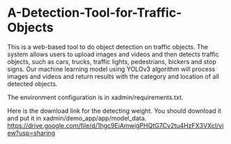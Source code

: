 # A-Detection-Tool-for-Traffic-Objects

This is a web-based tool to do object detection on traffic objects. The system allows users to upload images and videos and then detects traffic objects, such as cars, trucks, traffic lights, pedestrians, bickers and stop signs. Our machine learning model using YOLOv3 algorithm will process images and videos and return results with the category and location of all detected objects.

The environment configuration is in xadmin/requirements.txt.

Here is the download link for the detecting weight. You should download it and put it in xadmin/demo_app/app/model_data.
https://drive.google.com/file/d/1hgc9EiAmwigPHQtG7Cv2tu4HzFX3VXcI/view?usp=sharing
